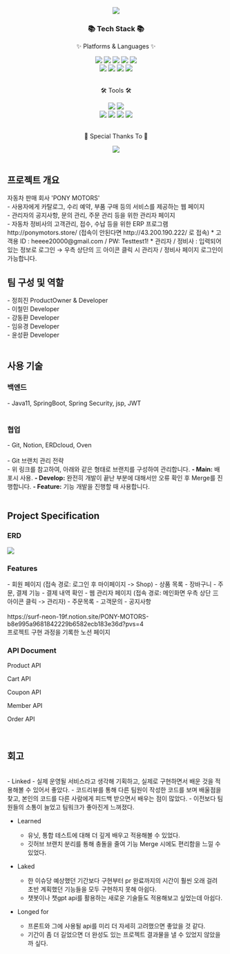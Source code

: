 <div align=center>
	<img src="https://capsule-render.vercel.app/api?type=waving&color=auto&height=200&section=header&text=Pony%20Project!&fontSize=90" />	
</div>
<div align=center>
	<h3>📚 Tech Stack 📚</h3>
	<p>✨ Platforms & Languages ✨</p>
</div>
<div align="center">
	<img src="https://img.shields.io/badge/Java-007396?style=flat&logo=Conda-Forge&logoColor=white" />
	<img src="https://img.shields.io/badge/HTML5-E34F26?style=flat&logo=HTML5&logoColor=white" />
	<img src="https://img.shields.io/badge/CSS3-1572B6?style=flat&logo=CSS3&logoColor=white" />
	<img src="https://img.shields.io/badge/JavaScript-F7DF1E?style=flat&logo=JavaScript&logoColor=white" />
	<img src="https://img.shields.io/badge/jQuery-0769AD?style=flat&logo=jQuery&logoColor=white" />
	<br>
	<img src="https://img.shields.io/badge/Spring%20Boot-6DB33F?style=flat&logo=Spring&logoColor=white" />
	<img src="https://img.shields.io/badge/Bootstrap-7952B3?style=flat&logo=Bootstrap&logoColor=white" />
	<img src="https://img.shields.io/badge/Mybatis-000000?style=flat&logo=Fluentd&logoColor=white" />
	<img src="https://img.shields.io/badge/MySQL-4479A1?style=flat&logo=MySQL&logoColor=white" />
	<br>

</div>
<br>
<div align=center>
	<p>🛠 Tools 🛠</p>
</div>
<div align=center>
	<img src="https://img.shields.io/badge/Eclipse%20IDE-2C2255?style=flat&logo=EclipseIDE&logoColor=white" />
	<img src="https://img.shields.io/badge/Tomcat-F8DC75?style=flat&logo=ApacheTomcat&logoColor=white" />
	<br>
	<img src="https://img.shields.io/badge/AWS-232F3E?style=flat&logo=AmazonAWS&logoColor=white" />
	<img src="https://img.shields.io/badge/GitHub-181717?style=flat&logo=GitHub&logoColor=white" />
	<img src="https://img.shields.io/badge/Docker-2496ED?style=flat&logo=docker&logoColor=white" />
 	<img src="https://img.shields.io/badge/Jenkins-D24939?style=flat&logo=jenkins&logoColor=white" />
	
</div>
<br>
<div align=center>
	<p>🍴 Special Thanks To 🍴</p>
</div>
<div align=center>
	<img src="https://img.shields.io/badge/Burgerking-D62300?style=flat&logo=burgerking&logoColor=white"/>
</div>

<br>

<h2>프로젝트 개요</h2>
자동차 판매 회사 'PONY MOTORS' 
<br>
- 사용자에게 카탈로그, 수리 예약, 부품 구매 등의 서비스를 제공하는 웹 페이지<br>
- 관리자의 공지사항, 문의 관리, 주문 관리 등을 위한 관리자 페이지<br>
- 자동차 정비사의 고객관리, 접수, 수납 등을 위한 ERP 프로그램<br>
	http://ponymotors.store/ (접속이 안된다면 http://43.200.190.222/ 로 접속)
	* 고객용 ID : heeee20000@gmail.com / PW: Testtest1!
	* 관리자 / 정비사 : 입력되어 있는 정보로 로그인
	→ 우측 상단의 三 아이콘 클릭 시 관리자 / 정비사 페이지 로그인이 가능합니다.
 <br>

<h2>팀 구성 및 역할</h2>
- 정희진 ProductOwner & Developer<br>
- 이철민 Developer<br>
- 강동환 Developer<br>
- 임유경 Developer<br>
- 윤성환 Developer<br>
<br>
<h2>사용 기술</h2>
<h3>백엔드</h3>
- Java11, SpringBoot, Spring Security, jsp, JWT<br>
<br>
<h3>협업</h3>
- Git, Notion, ERDcloud, Oven<br>
<br>
- Git 브랜치 관리 전략<br>
- 위 링크를 참고하여, 아래와 같은 형태로 브랜치를 구성하여 관리합니다.
	<b>- Main:</b> 배포시 사용.
	<b>- Develop:</b> 완전히 개발이 끝난 부분에 대해서만 오류 확인 후 Merge를 진행합니다.
	<b>- Feature:</b> 기능 개발을 진행할 때 사용합니다.
 <br>
 <br>

<h2>Project Specification</h2>
<h3>ERD</h3>
<img src="https://www.notion.so/image/https%3A%2F%2Fs3-us-west-2.amazonaws.com%2Fsecure.notion-static.com%2Fecad804a-65b3-4cba-aba2-0bc80fb62450%2F%25ED%258C%2580%25EC%259A%25A9_%25ED%258F%25AC%25EB%258B%2588ERD.png?table=block&id=aaae0808-990a-4a97-bf70-a3a7475ffe11&spaceId=1f30aba3-05be-4c54-b64b-0923b6897ef3&width=2000&userId=b4d89335-4d47-44d4-8f00-1feb8dad7b62&cache=v2" />
<br>
<h3>Features</h3>
- 회원 페이지 (접속 경로: 로그인 후 마이페이지 -> Shop)
	- 상품 목록 
	- 장바구니
	- 주문, 결제 기능
	- 결제 내역 확인
- 웹 관리자 페이지 (접속 경로: 메인화면 우측 상단 三 아이콘 클릭 -> 관리자)
	- 주문목록
	- 고객문의
	- 공지사항
<br>
<br>
https://surf-neon-19f.notion.site/PONY-MOTORS-b8e995a9681842229b6582ecb183e36d?pvs=4
<br>
프로젝트 구현 과정을 기록한 노션 페이지
<br>

<h3>API Document</h3>
Product API

Cart API

Coupon API

Member API

Order API

<br>
<h2>회고</h2><br>
- Linked
	- 실제 운영될 서비스라고 생각해 기획하고, 실제로 구현하면서 배운 것을 적용해볼 수 있어서 좋았다.
	- 코드리뷰를 통해 다른 팀원이 작성한 코드를 보며 배울점을 찾고, 본인의 코드를 다른 사람에게 피드백 받으면서 배우는 점이 많았다. 
	- 이전보다 팀원들의 소통이 늘었고 팀워크가 좋아진게 느껴졌다.

- Learned
	- 유닛, 통합 테스트에 대해 더 깊게 배우고 적용해볼 수 있었다.
	- 깃허브 브랜치 분리를 통해 충돌을 줄여 기능 Merge 시에도 편리함을 느낄 수 있었다.

- Laked
	- 한 이슈당 예상했던 기간보다 구현부터 pr 완료까지의 시간이 훨씬 오래 걸려 초반 계획했던 기능들을 모두 구현하지 못해 아쉽다.
	- 챗봇이나 챗gpt api를 활용하는 새로운 기술들도 적용해보고 싶었는데 아쉽다.

- Longed for
	- 프론트와 그에 사용될 api를 미리 더 자세히 고려했으면 좋았을 것 같다.
	- 기간이 좀 더 길었으면 더 완성도 있는 프로젝트 결과물을 낼 수 있었지 않았을까 싶다.

